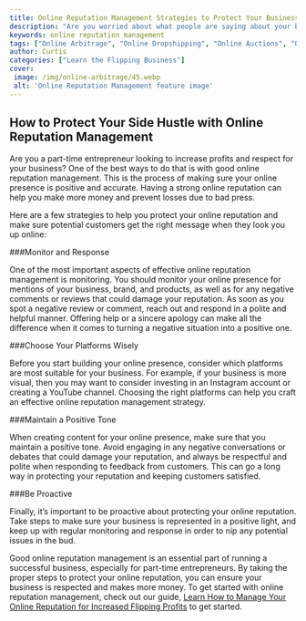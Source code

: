 ```yaml
---
title: Online Reputation Management Strategies to Protect Your Business
description: "Are you worried about what people are saying about your business online We have the strategies to help you maintain a positive online reputation and protect your business from harm Learn more in this blog post"
keywords: online reputation management
tags: ["Online Arbitrage", "Online Dropshipping", "Online Auctions", "Online Retail Arbitrage", "Online Advertising", "Online Branding", "Online Reputation Management", "Online Negotiation", "Online Sales Psychology", "Online Market Research", "Online Product Photography", "Online Product Listing", "Online Customer Service", "Online Shipping and Logistics"]
author: Curtis
categories: ["Learn the Flipping Business"]
cover: 
 image: /img/online-arbitrage/45.webp
 alt: 'Online Reputation Management feature image'
---
```

## How to Protect Your Side Hustle with Online Reputation Management

Are you a part-time entrepreneur looking to increase profits and respect for your business? One of the best ways to do that is with good online reputation management. This is the process of making sure your online presence is positive and accurate. Having a strong online reputation can help you make more money and prevent losses due to bad press.

Here are a few strategies to help you protect your online reputation and make sure potential customers get the right message when they look you up online:

###Monitor and Response

One of the most important aspects of effective online reputation management is monitoring. You should monitor your online presence for mentions of your business, brand, and products, as well as for any negative comments or reviews that could damage your reputation. As soon as you spot a negative review or comment, reach out and respond in a polite and helpful manner. Offering help or a sincere apology can make all the difference when it comes to turning a negative situation into a positive one.

###Choose Your Platforms Wisely

Before you start building your online presence, consider which platforms are most suitable for your business. For example, if your business is more visual, then you may want to consider investing in an Instagram account or creating a YouTube channel. Choosing the right platforms can help you craft an effective online reputation management strategy.

###Maintain a Positive Tone

When creating content for your online presence, make sure that you maintain a positive tone. Avoid engaging in any negative conversations or debates that could damage your reputation, and always be respectful and polite when responding to feedback from customers. This can go a long way in protecting your reputation and keeping customers satisfied.

###Be Proactive

Finally, it’s important to be proactive about protecting your online reputation. Take steps to make sure your business is represented in a positive light, and keep up with regular monitoring and response in order to nip any potential issues in the bud.

Good online reputation management is an essential part of running a successful business, especially for part-time entrepreneurs. By taking the proper steps to protect your online reputation, you can ensure your business is respected and makes more money. To get started with online reputation management, check out our guide, [Learn How to Manage Your Online Reputation for Increased Flipping Profits](/online-reputation-management) to get started.
